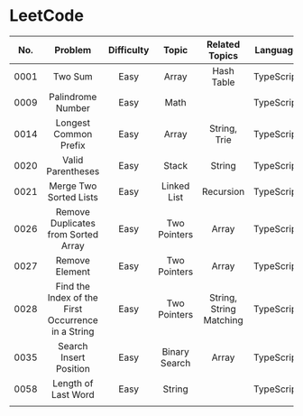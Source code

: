 # LeetCode

| No. | Problem | Difficulty | Topic | Related Topics | Language | Date |
|:---:|:-------:|:----------:|:-----:|:--------------:|:--------:|:----:|
| 0001 | Two Sum | Easy | Array | Hash Table | TypeScript | 2025.07.23 |
| 0009 | Palindrome Number | Easy | Math |  | TypeScript | 2025.07.23 |
| 0014 | Longest Common Prefix | Easy | Array | String, Trie | TypeScript | 2025.07.23 |
| 0020 | Valid Parentheses | Easy | Stack | String | TypeScript | 2025.07.23 |
| 0021 | Merge Two Sorted Lists | Easy | Linked List | Recursion | TypeScript | 2025.07.23 |
| 0026 | Remove Duplicates from Sorted Array | Easy | Two Pointers | Array | TypeScript | 2025.07.23 |
| 0027 | Remove Element | Easy | Two Pointers | Array | TypeScript | 2025.07.24 |
| 0028 | Find the Index of the First Occurrence in a String | Easy | Two Pointers | String, String Matching | TypeScript | 2025.07.24 |
| 0035 | Search Insert Position | Easy | Binary Search | Array | TypeScript | 2025.07.24 |
| 0058 | Length of Last Word | Easy | String |  | TypeScript | 2025.07.25 |
|  |  |  |  |  |  |  |
